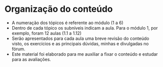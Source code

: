# Organização do conteúdo

* A numeração dos tópicos é referente ao módulo \(1 a 6\)
* Dentro de cada tópico os subníveis indicam a aula. Para o módulo 1, por exemplo, foram 12 aulas \(1.1 a 1.12\)
* Serão apresentados para cada aula uma breve revisão do conteúdo visto, os exercícios e as principais dúvidas, minhas e divulgadas no fórum.
* Este material foi elaborado para me auxiliar a fixar o conteúdo e estudar para as avaliações.



